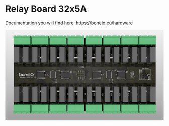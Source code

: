 # Relay Board 32x5A

Documentation you will find here: https://boneio.eu/hardware

![RelayBoard](.resources/32x5a_v0.3_top_small.jpg?raw=true)
